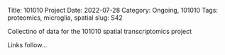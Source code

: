 Title: 101010 Project
Date: 2022-07-28
Category: Ongoing, 101010
Tags: proteomics, microglia, spatial
slug: S42

Collectino of data for the 101010 spatial transcriptomics project

Links follow...